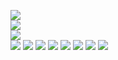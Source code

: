![](https://github.com/yaim0425/zzzYAIM0425-0400-robots-with-unlimited-electricity/raw/main/Doc/pyalternativeenergy/(1).png)  
![](https://github.com/yaim0425/zzzYAIM0425-0400-robots-with-unlimited-electricity/raw/main/Doc/pyalternativeenergy/(2).png)  
![](https://github.com/yaim0425/zzzYAIM0425-0400-robots-with-unlimited-electricity/raw/main/Doc/pyalternativeenergy/(3).png)  
![](https://github.com/yaim0425/zzzYAIM0425-0400-robots-with-unlimited-electricity/raw/main/Doc/pyalternativeenergy/(4).png)
![](https://github.com/yaim0425/zzzYAIM0425-0400-robots-with-unlimited-electricity/raw/main/Doc/pyalternativeenergy/(5).png)
![](https://github.com/yaim0425/zzzYAIM0425-0400-robots-with-unlimited-electricity/raw/main/Doc/pyalternativeenergy/(6).png)
![](https://github.com/yaim0425/zzzYAIM0425-0400-robots-with-unlimited-electricity/raw/main/Doc/pyalternativeenergy/(7).png)
![](https://github.com/yaim0425/zzzYAIM0425-0400-robots-with-unlimited-electricity/raw/main/Doc/pyalternativeenergy/(8).png)
![](https://github.com/yaim0425/zzzYAIM0425-0400-robots-with-unlimited-electricity/raw/main/Doc/pyalternativeenergy/(9).png)
![](https://github.com/yaim0425/zzzYAIM0425-0400-robots-with-unlimited-electricity/raw/main/Doc/pyalternativeenergy/(10).png)
![](https://github.com/yaim0425/zzzYAIM0425-0400-robots-with-unlimited-electricity/raw/main/Doc/pyalternativeenergy/(11).png)  
